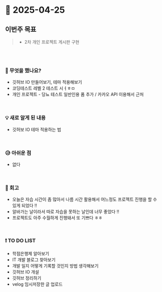 # 📅 2025-04-25

## 이번주 목표
>- 2차 개인 프로젝트 게시판 구현

<br><br>

### 👀 무엇을 했나요?
- 깃허브 IO 만들어보기, 테마 적용해보기
- 코딩테스트 레벨 2 테스트 시ㅓㅎㅁ
- 개인 프로젝트 - 당뇨 테스트 일반인용 폼 추가 / 카카오 API 이용해서 근처 
<br>

### 💡 새로 알게 된 내용
- 깃허보 IO 테마 적용하는 법
<br>

### 😥 아쉬운 점
- 없다 

<br>

### 💬 회고
- 오늘은 자습 시간이 좀 많아서 나름 시간 활용해서 어느정도 프로젝트 진행을 할 수 있게 되었다 !!
- 알바가는 날이라서 따로 자습을 못하는 날인데 너무 좋았다 !!
- 프로젝트도 아주 수월하게 진행돼서 또 기쁘다 ㅎㅎ
<br>

### ❗ TO DO LIST
- 학점은행제 알아보기
- IT 개발 블로그 찾아보기
- 개발 일지 어떻게 기록할 것인지 방법 생각해보기
- 깃허브 IO 개설
- 깃허브 정리하기
- velog 임시저장한 글 업로드
